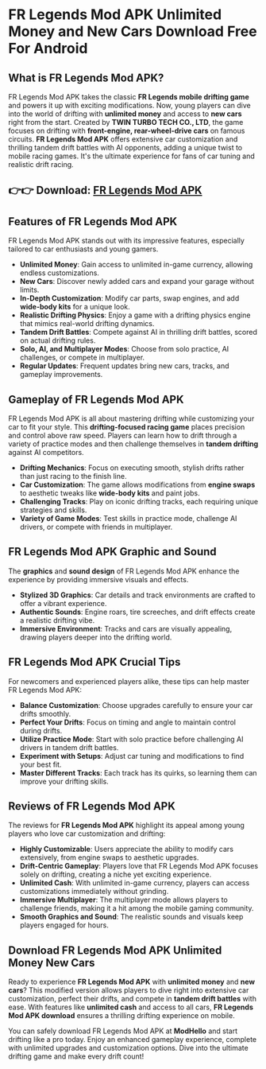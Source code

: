 # FR Legends Mod APK Unlimited Money and New Cars Download Free For Android

## What is FR Legends Mod APK?

FR Legends Mod APK takes the classic **FR Legends mobile drifting game** and powers it up with exciting modifications. Now, young players can dive into the world of drifting with **unlimited money** and access to **new cars** right from the start. Created by **TWIN TURBO TECH CO., LTD**, the game focuses on drifting with **front-engine, rear-wheel-drive cars** on famous circuits. **FR Legends Mod APK** offers extensive car customization and thrilling tandem drift battles with AI opponents, adding a unique twist to mobile racing games. It's the ultimate experience for fans of car tuning and realistic drift racing.

## 👉👉 Download: [FR Legends Mod APK](https://modhello.com/fr-legends/)

## Features of FR Legends Mod APK

FR Legends Mod APK stands out with its impressive features, especially tailored to car enthusiasts and young gamers.

- **Unlimited Money**: Gain access to unlimited in-game currency, allowing endless customizations.
- **New Cars**: Discover newly added cars and expand your garage without limits.
- **In-Depth Customization**: Modify car parts, swap engines, and add **wide-body kits** for a unique look.
- **Realistic Drifting Physics**: Enjoy a game with a drifting physics engine that mimics real-world drifting dynamics.
- **Tandem Drift Battles**: Compete against AI in thrilling drift battles, scored on actual drifting rules.
- **Solo, AI, and Multiplayer Modes**: Choose from solo practice, AI challenges, or compete in multiplayer.
- **Regular Updates**: Frequent updates bring new cars, tracks, and gameplay improvements.

## Gameplay of FR Legends Mod APK

FR Legends Mod APK is all about mastering drifting while customizing your car to fit your style. This **drifting-focused racing game** places precision and control above raw speed. Players can learn how to drift through a variety of practice modes and then challenge themselves in **tandem drifting** against AI competitors.

- **Drifting Mechanics**: Focus on executing smooth, stylish drifts rather than just racing to the finish line.
- **Car Customization**: The game allows modifications from **engine swaps** to aesthetic tweaks like **wide-body kits** and paint jobs.
- **Challenging Tracks**: Play on iconic drifting tracks, each requiring unique strategies and skills.
- **Variety of Game Modes**: Test skills in practice mode, challenge AI drivers, or compete with friends in multiplayer.

## FR Legends Mod APK Graphic and Sound

The **graphics** and **sound design** of FR Legends Mod APK enhance the experience by providing immersive visuals and effects.

- **Stylized 3D Graphics**: Car details and track environments are crafted to offer a vibrant experience.
- **Authentic Sounds**: Engine roars, tire screeches, and drift effects create a realistic drifting vibe.
- **Immersive Environment**: Tracks and cars are visually appealing, drawing players deeper into the drifting world.

## FR Legends Mod APK Crucial Tips

For newcomers and experienced players alike, these tips can help master FR Legends Mod APK:

- **Balance Customization**: Choose upgrades carefully to ensure your car drifts smoothly.
- **Perfect Your Drifts**: Focus on timing and angle to maintain control during drifts.
- **Utilize Practice Mode**: Start with solo practice before challenging AI drivers in tandem drift battles.
- **Experiment with Setups**: Adjust car tuning and modifications to find your best fit.
- **Master Different Tracks**: Each track has its quirks, so learning them can improve your drifting skills.

## Reviews of FR Legends Mod APK

The reviews for **FR Legends Mod APK** highlight its appeal among young players who love car customization and drifting:

- **Highly Customizable**: Users appreciate the ability to modify cars extensively, from engine swaps to aesthetic upgrades.
- **Drift-Centric Gameplay**: Players love that FR Legends Mod APK focuses solely on drifting, creating a niche yet exciting experience.
- **Unlimited Cash**: With unlimited in-game currency, players can access customizations immediately without grinding.
- **Immersive Multiplayer**: The multiplayer mode allows players to challenge friends, making it a hit among the mobile gaming community.
- **Smooth Graphics and Sound**: The realistic sounds and visuals keep players engaged for hours.

## Download FR Legends Mod APK Unlimited Money New Cars

Ready to experience **FR Legends Mod APK** with **unlimited money** and **new cars**? This modified version allows players to dive right into extensive car customization, perfect their drifts, and compete in **tandem drift battles** with ease. With features like **unlimited cash** and access to all cars, **FR Legends Mod APK download** ensures a thrilling drifting experience on mobile.

You can safely download FR Legends Mod APK at **ModHello** and start drifting like a pro today. Enjoy an enhanced gameplay experience, complete with unlimited upgrades and customization options. Dive into the ultimate drifting game and make every drift count!
